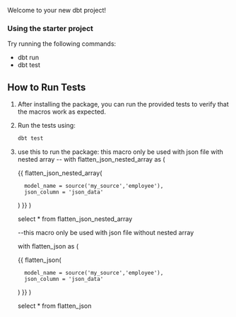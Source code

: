 Welcome to your new dbt project!

### Using the starter project

Try running the following commands:
- dbt run
- dbt test

## How to Run Tests

1. After installing the package, you can run the provided tests to verify that the macros work as expected.
   
2. Run the tests using:

   ```bash
   dbt test
   
3. use this to run the package:
      this macro only be used with json file with nested array
      -- with flatten_json_nested_array as (

      {{ flatten_json_nested_array(

         model_name = source('my_source','employee'),
         json_column = 'json_data'

      ) }}
      )

      select * 
      from flatten_json_nested_array

      --this macro only be used with json file without nested array

      with flatten_json as (

      {{ flatten_json(

         model_name = source('my_source','employee'),
         json_column = 'json_data'

      ) }}
      )

      select * 
      from flatten_json


